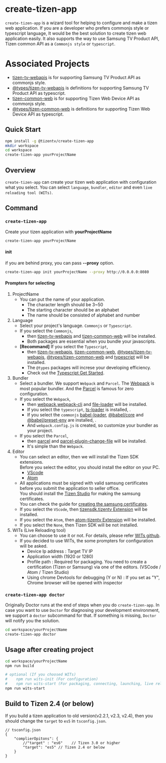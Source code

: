 # create-tizen-app

`create-tizen-app` is a wizard tool for helping to configure and make a tizen web application.
If you are a developer who prefers commonjs style or typescript language, It would be the best solution to create tizen web application easily.
It also supports the way to use Samsung TV Product API, Tizen common API as a `Commonjs style` or `typescript`.

# Associated Projects

-   [tizen-tv-webapis](https://github.com/Samsung/tizentv-webapis) is for supporting Samsung TV Product API as commonjs style.
-   [@types/tizen-tv-webapis](https://www.npmjs.com/package/@types/tizen-tv-webapis) is definitions for supporting Samsung TV Product API as typescript.
-   [tizen-common-web](https://github.com/Samsung/tizen-common-web) is for supporting Tizen Web Device API as commonjs style.
-   [@types/tizen-common-web](https://www.npmjs.com/package/@types/tizen-common-web) is definitions for supporting Tizen Web Device API as typescript.

## Quick Start

```sh
npm install -g @tizentv/create-tizen-app
mkdir workspace
cd workspace
create-tizen-app yourProjectName
```

## Overview

`create-tizen-app` can create your tizen web application with configuration what you select.
You can select `language`, `bundler`, `editor` and even `live reloading tool (WITs)`.

## Command

### `create-tizen-app`

Create your tizen application with **yourProjectName**

```sh
create-tizen-app yourProjectName
```

#### init

if you are behind proxy, you can pass **--proxy** option.

```sh
create-tizen-app init yourProjectName --proxy http://0.0.0.0:8080
```

#### Prompters for selecting

1. ProjectName
    - You can put the name of your application.
        - The character length should be 3~50
        - The starting character should be an alphabet
        - The name should be consisted of alphabet and number
2. Language
    - Select your project's language. `Commonjs` or `Typescript`.
    - If you select the `Commonjs`,
        - then [tizen-tv-webapis](https://www.npmjs.com/package/tizen-tv-webapis) and [tizen-common-web](https://www.npmjs.com/package/tizen-common-web) will be installed.
        - Both packages are essential when you bundle your javascripts.
    - **[Recommand]** If you select the `Typescript`,
        - then [tizen-tv-webapis](https://www.npmjs.com/package/tizen-tv-webapis), [tizen-common-web](https://www.npmjs.com/package/tizen-common-web), [@types/tizen-tv-webapis](https://www.npmjs.com/package/@types/tizen-tv-webapis), [@types/tizen-common-web](https://www.npmjs.com/package/@types/tizen-common-web) and [typescript](https://www.npmjs.com/package/typescript) will be installed.
        - The `@types` packages will increse your developing efficiency.
        - Check out the [Typescript Get Started](https://www.typescriptlang.org/docs/handbook/typescript-from-scratch.html).
3. Bundler
    - Select a bundler. We support `Webpack` and `Parcel`. The [Webpack](https://webpack.js.org/) is most popular bundler. And the [Parcel](https://parceljs.org/) is famous for zero configuration.
    - If you select the `Webpack`,
        - then [webpack](https://www.npmjs.com/package/webpack),[webpack-cli](https://www.npmjs.com/package/webpack-cli) and [file-loader](https://www.npmjs.com/package/file-loader) will be installed.
        - If you select the `typescript`, [ts-loader](https://www.npmjs.com/package/ts-loader) is installed, .
        - If you select the `commonjs` [babel-loader](https://www.npmjs.com/package/babel-loader), [@babel/core](https://www.npmjs.com/package/@babel/core) and [@babel/preset-env](https://www.npmjs.com/package/@babel/preset-env) are installed, .
        - And `webpack.config.js` is created, so customize your bundler as your project.
    - If you select the `Parcel`,
        - then [parcel](https://github.com/parcel-bundler/parcel) and [parcel-plugin-change-file](https://www.npmjs.com/package/parcel-plugin-change-file) will be installed.
        - It's simple than the `Webpack`.
4. Editor
    - You can select an editor, then we will install the Tizen SDK extensions.  
      Before you select the editor, you should install the editor on your PC.
        - [VScode](https://code.visualstudio.com/)
        - [Atom](https://atom.io/)
    - All applications must be signed with valid samsung certificates before you submit the application to seller office.  
      You should install the [Tizen Studio](https://developer.tizen.org/development/tizen-studio/overview) for making the samsung certificates.  
      You can check the guide for [creating the samsung certificates](https://developer.samsung.com/smarttv/develop/getting-started/setting-up-sdk/creating-certificates.html).
    - If you select the `VScode`, then [tizensdk.tizentv Extension](https://marketplace.visualstudio.com/items?itemName=tizensdk.tizentv) will be installed.
    - If you select the `Atom`, then [atom-tizentv Extension](https://atom.io/packages/atom-tizentv) will be installed.
    - If you select the `None`, then Tizen SDK will be not installed.
5. WITs (Live Reloading tool)
    - You can choose to use it or not. For details, please refer [WITs github](https://github.com/Samsung/Wits).
    - If you decided to use WITs, the some prompters for configuration will be asked.
        - Device Ip address
          : Target TV IP
        - Application width (1920 or 1280)
        - Profile path
          : Required for packaging. You need to create a certification (Tizen or Samsung) via one of the editors. (VSCode / Atom / Tizen Studio)
        - Using chrome Devtools for debugging (Y or N)
          : If you set as "Y", Chrome browser will be opened with inspector

### `create-tizen-app doctor`

Originally Doctor runs at the end of steps when you do `create-tizen-app`.
In case you want to use `Doctor` for diagnosing your development environment,
we support a `doctor` subcommand for that.
If something is missing, `Doctor` will notify you the solution.

```sh
cd workspace/yourProjectName
create-tizen-app doctor
```

## Usage after creating project

```sh
cd workspace/yourProjectName
npm run build

# optional (If you choosed WITs)
#    npm run wits-init (For configuration)
#    npm run wits-start (For packaging, connecting, launching, live reloading)
npm run wits-start
```

## Build to Tizen 2.4 (or below)

If you build a tizen application to old version(v2.2.1, v2.3, v2.4), then you should change the `target` to `es5` in `tsconfig.json`.

```jsonc
// tsconfig.json
{
    "complierOpitons": {
        //"target" : "es6"    // Tizen 3.0 or higher
        "target": "es5" // Tizen 2.4 or below
    }
}
```

